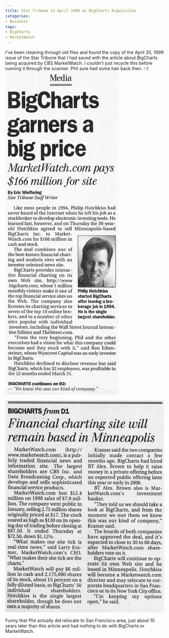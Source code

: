 ```yaml
---
title: Star Tribune in April 1999 on BigCharts Acquisition
categories:
- Business
tags:
- BigCharts
- MarketWatch
---
```


I've been cleaning through old files and found the copy of the April 30, 1999 issue of the Star Tribune that I had saved with the article about BigCharts being acquired by CBS MarketWatch. I couldn't just recycle this before running it through the scanner. Phil sure had some hair back then. :-)
[![Star Tribune 1990430 BigCharts 1](/assets/posts/2013/Star-Tribune-1990430-BigCharts-1.png)](http://thingelstad.com/s/star-tribune-in-april-1999-on-bigcharts-acquisition/star-tribune-1990430-bigcharts-1/img)
<!-- more -->
[![Star Tribune 1990430 BigCharts 2](/assets/posts/2013/Star-Tribune-1990430-BigCharts-2.png)](http://thingelstad.com/s/star-tribune-in-april-1999-on-bigcharts-acquisition/star-tribune-1990430-bigcharts-2/img)

Funny that Phil actually did relocate to San Francisco area, just about 10 years later than this article and had nothing to do with BigCharts or MarketWatch.
